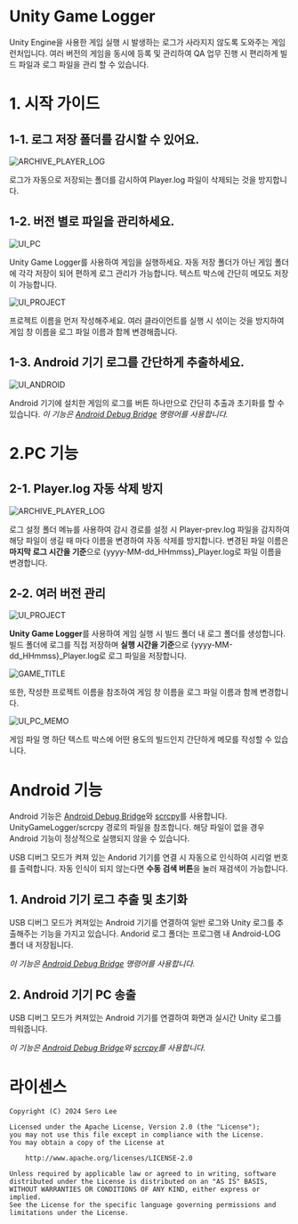 Unity Game Logger
======

Unity Engine을 사용한 게임 실행 시 발생하는 로그가 사라지지 않도록 도와주는 게임 런처입니다.
여러 버전의 게임을 동시에 등록 및 관리하여 QA 업무 진행 시 편리하게 빌드 파일과 로그 파일을 관리 할 수 있습니다.

# 1. 시작 가이드

## 1-1. 로그 저장 폴더를 감시할 수 있어요.

![ARCHIVE_PLAYER_LOG](./image/archive_player_log.gif)

로그가 자동으로 저장되는 폴더를 감시하여 Player.log 파일이 삭제되는 것을 방지합니다.


## 1-2. 버전 별로 파일을 관리하세요.

![UI_PC](./image/ui_pc.png)

Unity Game Logger를 사용하여 게임을 실행하세요.
자동 저장 폴더가 아닌 게임 폴더에 각각 저장이 되어 편하게 로그 관리가 가능합니다.
텍스트 박스에 간단히 메모도 저장이 가능합니다.

![UI_PROJECT](./image/ui_project.png)

프로젝트 이름을 먼저 작성해주세요.
여러 클라이언트를 실행 시 섞이는 것을 방지하여 게임 창 이름을 로그 파일 이름과 함께 변경해줍니다.


## 1-3. Android 기기 로그를 간단하게 추출하세요.

![UI_ANDROID](./image/ui_android.png)

Android 기기에 설치한 게임의 로그를 버튼 하나만으로 간단히 추출과 초기화를 할 수 있습니다.
*이 기능은 [Android Debug Bridge](https://developer.android.com/tools/adb) 명령어를 사용합니다.*


# 2.PC 기능

## 2-1. Player.log 자동 삭제 방지

![ARCHIVE_PLAYER_LOG](./image/archive_player_log.gif)

로그 설정 폴더 메뉴를 사용하여 감시 경로를 설정 시 Player-prev.log 파일을 감지하여 해당 파일이 생길 때 마다 이름을 변경하여 자동 삭제를 방지합니다.
변경된 파일 이름은 **마지막 로그 시간을 기준**으로 {yyyy-MM-dd_HHmmss}_Player.log로 파일 이름을 변경합니다.


## 2-2. 여러 버전 관리

![UI_PROJECT](./image/ui_project.png)

**Unity Game Logger**를 사용하여 게임 실행 시 빌드 폴더 내 로그 폴더를 생성합니다.
빌드 폴더에 로그를 직접 저장하며 **실행 시간을 기준**으로 {yyyy-MM-dd_HHmmss}_Player.log로 로그 파일을 저장합니다.

![GAME_TITLE](./image/game_title.png)

또한, 작성한 프로젝트 이름을 참조하여 게임 창 이름을 로그 파일 이름과 함께 변경합니다.

![UI_PC_MEMO](./image/ui_pc_memo.png)

게임 파일 명 하단 텍스트 박스에 어떤 용도의 빌드인지 간단하게 메모를 작성할 수 있습니다.


# Android 기능

Android 기능은 [Android Debug Bridge](https://developer.android.com/tools/adb)와 [scrcpy](https://github.com/Genymobile/scrcpy)를 사용합니다.
UnityGameLogger/scrcpy 경로의 파일을 참조합니다.
해당 파일이 없을 경우 Android 기능이 정상적으로 실행되지 않을 수 있습니다.

USB 디버그 모드가 켜져 있는 Andorid 기기를 연결 시 자동으로 인식하여 시리얼 번호를 출력합니다.
자동 인식이 되지 않는다면 **수동 검색 버튼**을 눌러 재검색이 가능합니다.


## 1. Android 기기 로그 추출 및 초기화

USB 디버그 모드가 켜져있는 Android 기기를 연결하여 일반 로그와 Unity 로그를 추출해주는 기능을 가지고 있습니다. Andorid 로그 폴더는 프로그램 내 Android-LOG 폴더 내 저장됩니다.

*이 기능은 [Android Debug Bridge](https://developer.android.com/tools/adb) 명령어를 사용합니다.*


## 2. Android 기기 PC 송출

USB 디버그 모드가 켜져있는 Android 기기를 연결하여 화면과 실시간 Unity 로그를 띄워줍니다.

*이 기능은 [Android Debug Bridge](https://developer.android.com/tools/adb)와 [scrcpy](https://github.com/Genymobile/scrcpy)를 사용합니다.*


# 라이센스

    Copyright (C) 2024 Sero Lee
    
    Licensed under the Apache License, Version 2.0 (the "License");
    you may not use this file except in compliance with the License.
    You may obtain a copy of the License at

        http://www.apache.org/licenses/LICENSE-2.0

    Unless required by applicable law or agreed to in writing, software
    distributed under the License is distributed on an "AS IS" BASIS,
    WITHOUT WARRANTIES OR CONDITIONS OF ANY KIND, either express or implied.
    See the License for the specific language governing permissions and
    limitations under the License.